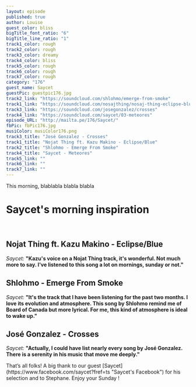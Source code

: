 ```yaml
---
layout: episode
published: true
author: Louise
guest_color: bliss
bigTitle_font_ratio: "6"
bigTitle_line_ratio: "1"
track1_color: rough
track2_color: rough
track3_color: dreamy
track4_color: bliss
track5_color: rough
track6_color: rough
track7_color: rough
category: "176"
guest_name: Saycet
guestPic: guestpic176.jpg
track2_link: "https://soundcloud.com/shlohmo/emerge-from-smoke"
track1_link: "https://soundcloud.com/nosajthing/nosaj-thing-eclipse-blue-feat"
track3_link: "https://soundcloud.com/josegonzalez/crosses"
track4_link: "https://soundcloud.com/saycet/03-meteores"
episode_URL: "http://mailta.pe/176/Saycet/"
fbPic: fbPic176.jpg
musiColor: musiColor176.png
track3_title: "José Gonzalez - Crosses"
track1_title: "Nojat Thing ft. Kazu Makino - Eclipse/Blue"
track2_title: "Shlohmo - Emerge From Smoke"
track4_title: "Saycet - Meteores"
track5_link: ""
track6_link: ""
track7_link: ""
---
```


<p id="introduction">
This morning, blablabla blabla blabla 
</p>

# Saycet's morning inspiration
<br>

## Nojat Thing ft. Kazu Makino - Eclipse/Blue
_Saycet:_ **"**Kazu's voice on a Nojat Thing track, it's wonderful. Not much more to say. I've listened to this song a lot on mornings, sunday or not.**"**
 
## Shlohmo - Emerge From Smoke
_Saycet:_ **"**It's the track that I have been listening for the past two months. I love its evolution and atmosphere. This song by Shlohmo remind me of Board of Canada but more lyrical. For me, this kind of atmosphere is ideal to wake up.**"**
 
## José Gonzalez - Crosses
_Saycet:_ **"**Actually, I could have list nearly every song by José Gonzalez. There is a serenity in his music that move me deeply.**"** 

<p id="outroduction">
That’s all folks! A big thank to our guest [Saycet](https://www.facebook.com/saycet?fref=ts "Saycet's Facebook") for his selection and to Stephane. 
Enjoy your Sunday !
</p>